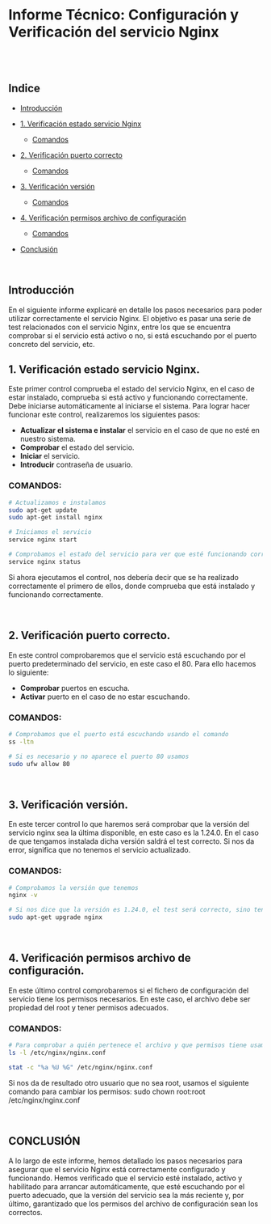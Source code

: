 # Informe Técnico: Configuración y Verificación del servicio Nginx

<br><br>

## Indice
-  [Introducción](#introducción)
- [1. Verificación estado servicio Nginx](#1-verificación-estado-servicio-nginx)
  - [Comandos](#comandos)
  
- [2. Verificación puerto correcto](#2-verificación-puerto-correcto)
  - [Comandos](#comandos-1)
  
- [3. Verificación versión](#3-verificación-versión)
  - [Comandos](#comandos-2)
  
- [4. Verificación permisos archivo de configuración](#4-verificación-permisos-archivo-de-configuración)
  - [Comandos](#comandos-3)

- [Conclusión](#conclusión)

<br>

## Introducción
En el siguiente informe explicaré en detalle los pasos necesarios para poder utilizar correctamente el servicio Nginx. El objetivo es pasar una serie de test relacionados con el servicio Nginx, entre los que se encuentra comprobar si el servicio está activo o no, si está escuchando por el puerto concreto del servicio, etc.


## 1. Verificación estado servicio Nginx.
Este primer control comprueba el estado del servicio Nginx, en el caso de estar instalado, comprueba si está activo y funcionando correctamente. Debe iniciarse automáticamente al iniciarse el sistema. Para lograr hacer funcionar este control, realizaremos los siguientes pasos:

- **Actualizar el sistema e instalar** el servicio en el caso de que no esté en nuestro sistema.
- **Comprobar** el estado del servicio.
- **Iniciar** el servicio.
- **Introducir** contraseña de usuario.

### COMANDOS:
```bash
# Actualizamos e instalamos
sudo apt-get update
sudo apt-get install nginx

# Iniciamos el servicio
service nginx start

# Comprobamos el estado del servicio para ver que esté funcionando correctamente
service nginx status
```
Si ahora ejecutamos el control, nos debería decir que se ha realizado correctamente el primero de ellos, donde comprueba que está instalado y funcionando correctamente.

<br>

## 2. Verificación puerto correcto.
En este control comprobaremos que el servicio está escuchando por el puerto predeterminado del servicio, en este caso el 80. Para ello hacemos lo siguiente:

- **Comprobar** puertos en escucha.
- **Activar** puerto en el caso de no estar escuchando.

### COMANDOS:
```bash
# Comprobamos que el puerto está escuchando usando el comando
ss -ltn

# Si es necesario y no aparece el puerto 80 usamos
sudo ufw allow 80
```

<br>

## 3. Verificación versión.
En este tercer control lo que haremos será comprobar que la versión del servicio nginx sea la última disponible, en este caso es la 1.24.0. En el caso de que tengamos instalada dicha versión saldrá el test correcto. Si nos da error, significa que no tenemos el servicio actualizado.

### COMANDOS:
```bash
# Comprobamos la versión que tenemos
nginx -v

# Si nos dice que la versión es 1.24.0, el test será correcto, sino tendremos que actualizar con el comando
sudo apt-get upgrade nginx
```

<br>

## 4. Verificación permisos archivo de configuración.
En este último control comprobaremos si el fichero de configuración del servicio tiene los permisos necesarios. En este caso, el archivo debe ser propiedad del root y tener permisos adecuados.

### COMANDOS:
```bash
# Para comprobar a quién pertenece el archivo y que permisos tiene usamos los comando:
ls -l /etc/nginx/nginx.conf

stat -c "%a %U %G" /etc/nginx/nginx.conf
```

Si nos da de resultado otro usuario que no sea root, usamos el siguiente comando para cambiar los permisos:
sudo chown root:root /etc/nginx/nginx.conf

<br>

## CONCLUSIÓN
A lo largo de este informe, hemos detallado los pasos necesarios para asegurar que el servicio Nginx está correctamente configurado y funcionando. Hemos verificado que el servicio esté instalado, activo y habilitado para arrancar automáticamente, que esté escuchando por el puerto adecuado, que la versión del servicio sea la más reciente y, por último, garantizado que los permisos del archivo de configuración sean los correctos.
